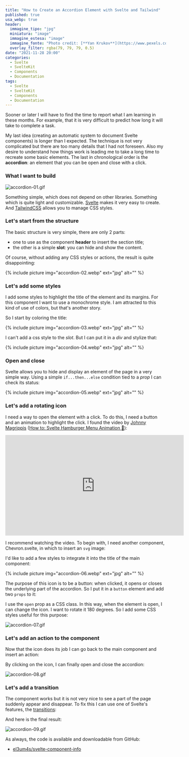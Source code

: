 ```yaml
---
title: "How to Create an Accordion Element with Svelte and Tailwind"
published: true
usa_webp: true
header:
  immagine_tipo: "jpg"
  miniatura: "image"
  immagine_estesa: "image"
  immagine_fonte: "Photo credit: [**Yan Krukov**](https://www.pexels.com/@yankrukov)"
  overlay_filter: rgba(79, 79, 79, 0.5)
date: "2021-11-28 20:00"
categories:
  - Svelte
  - SvelteKit
  - Components
  - Documentation
tags:
  - Svelte
  - SvelteKit
  - Components
  - Documentation
---
```


Sooner or later I will have to find the time to report what I am learning in these months. For example, that it is very difficult to predict how long it will take to complete a task.

My last idea (creating an automatic system to document Svelte components) is longer than I expected. The technique is not very complicated but there are too many details that I had not foreseen. Also my desire to understand how things work is leading me to take a long time to recreate some basic elements. The last in chronological order is the **accordion**: an element that you can be open and close with a click.

### What I want to build

![accordion-01.gif](https://raw.githubusercontent.com/el3um4s/strani-anelli-blog/master/_posts/2021/2021-11-27-how-to-create-an-accordion-element/accordion-01.gif)

Something simple, which does not depend on other libraries. Something which is quite light and customizable. [Svelte](https://svelte.dev/) makes it very easy to create. And [TailwindCSS](https://tailwindcss.com/) allows you to manage CSS styles.

### Let's start from the structure

<script src="https://gist.github.com/el3um4s/de7f80d943110abd719863ac17e68adf.js"></script>

The basic structure is very simple, there are only 2 parts:

- one to use as the component **header** to insert the section title;
- the other is a simple **slot**: you can hide and show the content.

Of course, without adding any CSS styles or actions, the result is quite disappointing:

{% include picture img="accordion-02.webp" ext="jpg" alt="" %}

### Let's add some styles

I add some styles to highlight the title of the element and its margins. For this component I want to use a monochrome style. I am attracted to this kind of use of colors, but that's another story.

So I start by coloring the title:

<script src="https://gist.github.com/el3um4s/009e1229a41ae198d1b5b49c90e081a7.js"></script>

{% include picture img="accordion-03.webp" ext="jpg" alt="" %}

I can't add a css style to the _slot_. But I can put it in a _div_ and stylize that:

<script src="https://gist.github.com/el3um4s/87b74358db16d1a18a06be7f3d02d80a.js"></script>

{% include picture img="accordion-04.webp" ext="jpg" alt="" %}

### Open and close

Svelte allows you to hide and display an element of the page in a very simple way. Using a simple `if...then...else` condition tied to a _prop_ I can check its status:

<script src="https://gist.github.com/el3um4s/fe918e7fed23086238b6d4c54726ae54.js"></script>

{% include picture img="accordion-05.webp" ext="jpg" alt="" %}

### Let's add a rotating icon

I need a way to open the element with a click. To do this, I need a button and an animation to highlight the click. I found the video by [Johnny Magrippis](https://magrippis.com/) ([How to: Svelte Hamburger Menu Animation 🍔](https://www.youtube.com/watch?v=fWzKPUUQdQY)):

<iframe width="560" height="315" src="https://www.youtube.com/embed/fWzKPUUQdQY" title="YouTube video player" frameborder="0" allow="accelerometer; autoplay; clipboard-write; encrypted-media; gyroscope; picture-in-picture" allowfullscreen></iframe>

I recommend watching the video. To begin with, I need another component, Chevron.svelte, in which to insert an `svg` image:

<script src="https://gist.github.com/el3um4s/a9803acb87f1027a836679544a656d57.js"></script>

I'd like to add a few styles to integrate it into the title of the main component:

<script src="https://gist.github.com/el3um4s/6e222eb8feec49b106e70e35b72085b5.js"></script>

{% include picture img="accordion-06.webp" ext="jpg" alt="" %}

The purpose of this icon is to be a button: when clicked, it opens or closes the underlying part of the accordion. So I put it in a `button` element and add two `props` to it:

<script src="https://gist.github.com/el3um4s/4a3f04f1df52f50a53810d5fe3e0095a.js"></script>

I use the `open` prop as a CSS class. In this way, when the element is open, I can change the icon. I want to rotate it 180 degrees. So I add some CSS styles useful for this purpose:

<script src="https://gist.github.com/el3um4s/6909f222a7b35278668bc8a30553d1e6.js"></script>

![accordion-07.gif](https://raw.githubusercontent.com/el3um4s/strani-anelli-blog/master/_posts/2021/2021-11-27-how-to-create-an-accordion-element/accordion-07.gif)

### Let's add an action to the component

Now that the icon does its job I can go back to the main component and insert an action:

<script src="https://gist.github.com/el3um4s/73e14a761de4a3a24718b9784a7fe347.js"></script>

By clicking on the icon, I can finally open and close the accordion:

![accordion-08.gif](https://raw.githubusercontent.com/el3um4s/strani-anelli-blog/master/_posts/2021/2021-11-27-how-to-create-an-accordion-element/accordion-08.gif)

### Let's add a transition

The component works but it is not very nice to see a part of the page suddenly appear and disappear. To fix this I can use one of Svelte's features, the [transitions](https://svelte.dev/docs#svelte_transition):

<script src="https://gist.github.com/el3um4s/0aaaa88a775a787c1662c8686200a4db.js"></script>

And here is the final result:

![accordion-09.gif](https://raw.githubusercontent.com/el3um4s/strani-anelli-blog/master/_posts/2021/2021-11-27-how-to-create-an-accordion-element/accordion-09.gif)

As always, the code is available and downloadable from GitHub:

- [el3um4s/svelte-component-info](https://github.com/el3um4s/svelte-component-info)
